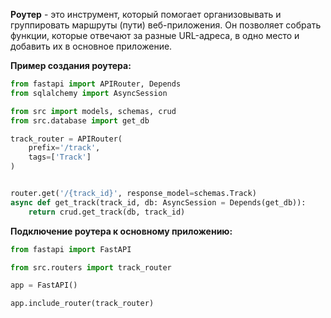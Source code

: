**Роутер** - это инструмент, который помогает организовывать и группировать маршруты (пути) веб-приложения. Он позволяет собрать функции, которые отвечают за разные URL-адреса, в одно место и добавить их в основное приложение.

**Пример создания роутера:**

```Python
from fastapi import APIRouter, Depends
from sqlalchemy import AsyncSession

from src import models, schemas, crud
from src.database import get_db

track_router = APIRouter(
	prefix='/track',
	tags=['Track']
)


router.get('/{track_id}', response_model=schemas.Track)
async def get_track(track_id, db: AsyncSession = Depends(get_db)):
	return crud.get_track(db, track_id)
```

**Подключение роутера к основному приложению:**

```Python
from fastapi import FastAPI

from src.routers import track_router

app = FastAPI()

app.include_router(track_router)
```